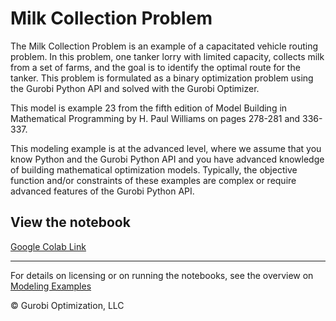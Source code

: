 # Milk Collection Problem

The Milk Collection Problem is an example of a capacitated vehicle routing problem. In this problem, one tanker 
lorry with limited capacity, collects milk from a set of farms, and the goal is to identify the optimal route 
for the tanker. This problem is formulated as a binary optimization problem using the Gurobi Python API and solved 
with the Gurobi Optimizer.

This model is example 23 from the fifth edition of Model Building in Mathematical Programming by H. Paul Williams 
on pages 278-281 and 336-337.

This modeling example is at the advanced level, where we assume that you know Python and the Gurobi Python API 
and you have  advanced knowledge of building mathematical optimization models. Typically, the objective function 
and/or constraints of these examples are complex or require advanced features of the Gurobi Python API.


## View the notebook

[Google Colab Link](https://colab.research.google.com/github/Gurobi/modeling-examples/blob/master/milk_collection/milk_collection.ipynb)

----
For details on licensing or on running the notebooks, see the overview on [Modeling Examples](../)

© Gurobi Optimization, LLC